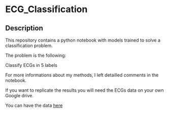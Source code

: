 # ECG_Classification

## Description

This repository contains a python notebook with models trained to solve a classification problem.

The problem is the following:

Classify ECGs in 5 labels

For more informations about my methods, I left detailled comments in the notebook.

If you want to replicate the results you will need the ECGs data on your own Google drive.

You can have the data [here](https://drive.google.com/drive/folders/1-pKOgUvC23KSuvO5uZp-lPwra9nXVVyn?usp=drive_link)
